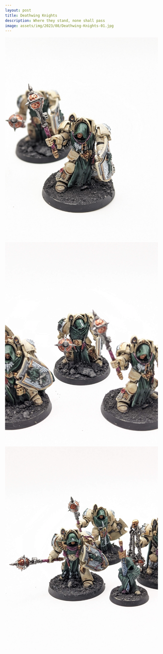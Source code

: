 ```yaml
---
layout: post
title: Deathwing Knights
description: Where they stand, none shall pass
image: assets/img/2023/08/Deathwing-Knights-01.jpg
---
```


![Deathwing Knight focused on mace wielder](/assets/img/2023/08/Deathwing-Knights-02.jpg)
![Deathwing Knights focus](/assets/img/2023/08/Deathwing-Knights-03.jpg)
![Deathwing Knight focused on Watcher and araised shield](/assets/img/2023/08/Deathwing-Knights-04.jpg)